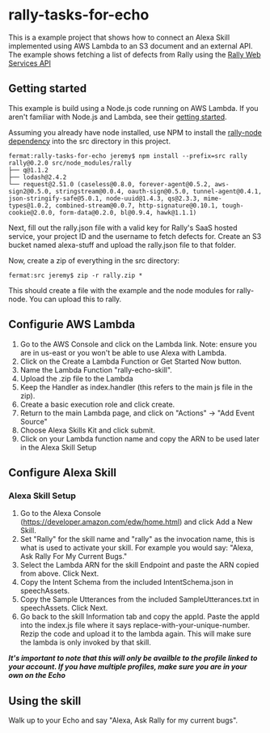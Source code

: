 # rally-tasks-for-echo

This is a example project that shows how to connect an Alexa Skill implemented using AWS Lambda to an S3 document and an external API. The example shows fetching a list of defects from Rally using the [Rally Web Services API](https://rally1.rallydev.com/slm/doc/webservice/)

## Getting started

This example is build using a Node.js code running on AWS Lambda. If you aren't familiar with Node.js and Lambda, see their [getting started](http://docs.aws.amazon.com/lambda/latest/dg/getting-started.html).

Assuming you already have node installed, use NPM to install the [rally-node dependency](https://github.com/RallyTools/rally-node) into the src directory in this project. 

```
fermat:rally-tasks-for-echo jeremy$ npm install --prefix=src rally
rally@0.2.0 src/node_modules/rally
├── q@1.1.2
├── lodash@2.4.2
└── request@2.51.0 (caseless@0.8.0, forever-agent@0.5.2, aws-sign2@0.5.0, stringstream@0.0.4, oauth-sign@0.5.0, tunnel-agent@0.4.1, json-stringify-safe@5.0.1, node-uuid@1.4.3, qs@2.3.3, mime-types@1.0.2, combined-stream@0.0.7, http-signature@0.10.1, tough-cookie@2.0.0, form-data@0.2.0, bl@0.9.4, hawk@1.1.1)
```

Next, fill out the rally.json file with a valid key for Rally's SaaS hosted service, your project ID and the username to fetch defects for. Create an S3 bucket named alexa-stuff and upload the rally.json file to that folder.

Now, create a zip of everything in the src directory:

```
fermat:src jeremy$ zip -r rally.zip *
```

This should create a file with the example and the node modules for rally-node. You can upload this to rally.


## Configurie AWS Lambda

1. Go to the AWS Console and click on the Lambda link. Note: ensure you are in us-east or you won't be able to use Alexa with Lambda.
2. Click on the Create a Lambda Function or Get Started Now button.
3. Name the Lambda Function "rally-echo-skill".
4. Upload the .zip file to the Lambda
5. Keep the Handler as index.handler (this refers to the main js file in the zip).
6. Create a basic execution role and click create.
7. Return to the main Lambda page, and click on "Actions" -> "Add Event Source"
8. Choose Alexa Skills Kit and click submit.
9. Click on your Lambda function name and copy the ARN to be used later in the Alexa Skill Setup

## Configure Alexa Skill

### Alexa Skill Setup
1. Go to the Alexa Console (https://developer.amazon.com/edw/home.html) and click Add a New Skill.
2. Set "Rally" for the skill name and "rally" as the invocation name, this is what is used to activate your skill. For example you would say: "Alexa, Ask Rally For My Current Bugs."
3. Select the Lambda ARN for the skill Endpoint and paste the ARN copied from above. Click Next.
4. Copy the Intent Schema from the included IntentSchema.json in speechAssets.
5. Copy the Sample Utterances from the included SampleUtterances.txt in speechAssets. Click Next.
6. Go back to the skill Information tab and copy the appId. Paste the appId into the index.js file where it says replace-with-your-unique-number. Rezip the code and upload it to the lambda again. This will make sure the lambda is only invoked by that skill. 

***It's important to note that this will only be availble to the profile linked to your account. If you have multiple profiles, make sure you are in your own on the Echo***

## Using the skill

Walk up to your Echo and say "Alexa, Ask Rally for my current bugs".

